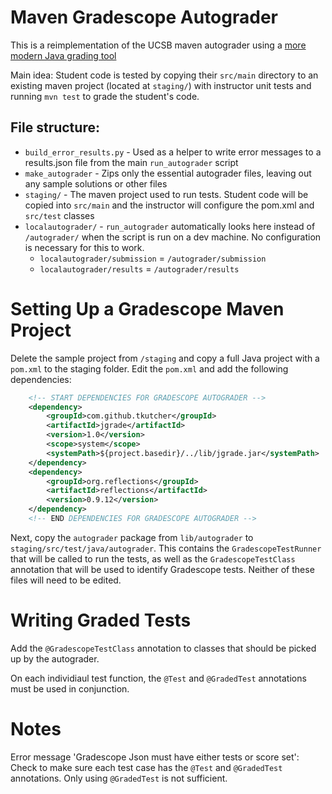 # Maven Gradescope Autograder

This is a reimplementation of the UCSB maven autograder using a [more modern Java grading tool](https://github.com/tkutcher/jgrade)

Main idea: Student code is tested by copying their `src/main` directory to an existing maven project (located at `staging/`) with instructor unit tests and running `mvn test` to grade the student's code.

## File structure:
- `build_error_results.py` - Used as a helper to write error messages to a results.json file from the main `run_autograder` script
- `make_autograder` - Zips only the essential autograder files, leaving out any sample solutions or other files
- `staging/` - The maven project used to run tests. Student code will be copied into `src/main` and the instructor will configure the pom.xml and `src/test` classes
- `localautograder/` - `run_autograder` automatically looks here instead of `/autograder/` when the script is run on a dev machine. No configuration is necessary for this to work.
    - `localautograder/submission` = `/autograder/submission`
    - `localautograder/results` = `/autograder/results`


# Setting Up a Gradescope Maven Project
Delete the sample project from `/staging` and copy a full Java project with a `pom.xml` to the staging folder. Edit the `pom.xml` and add the following dependencies:
```xml
    <!-- START DEPENDENCIES FOR GRADESCOPE AUTOGRADER -->
    <dependency>
        <groupId>com.github.tkutcher</groupId>
        <artifactId>jgrade</artifactId>
        <version>1.0</version>
        <scope>system</scope>
        <systemPath>${project.basedir}/../lib/jgrade.jar</systemPath>
    </dependency>
    <dependency>
        <groupId>org.reflections</groupId>
        <artifactId>reflections</artifactId>
        <version>0.9.12</version>
    </dependency>
    <!-- END DEPENDENCIES FOR GRADESCOPE AUTOGRADER -->
```

Next, copy the `autograder` package from `lib/autograder` to `staging/src/test/java/autograder`. This contains the `GradescopeTestRunner` that will be called to run the tests, as well as the `GradescopeTestClass` annotation that will be used to identify Gradescope tests. Neither of these files will need to be edited.

# Writing Graded Tests
Add the `@GradescopeTestClass` annotation to classes that should be picked up by the autograder.

On each individiaul test function, the `@Test` and `@GradedTest` annotations must be used in conjunction.

# Notes
Error message 'Gradescope Json must have either tests or score set':
Check to make sure each test case has the `@Test` and `@GradedTest` annotations. Only using `@GradedTest` is not sufficient.